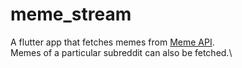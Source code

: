 # meme_stream

A flutter app that fetches memes from [Meme API](https://github.com/D3vd/Meme_Api).\
Memes of a particular subreddit can also be fetched.\

